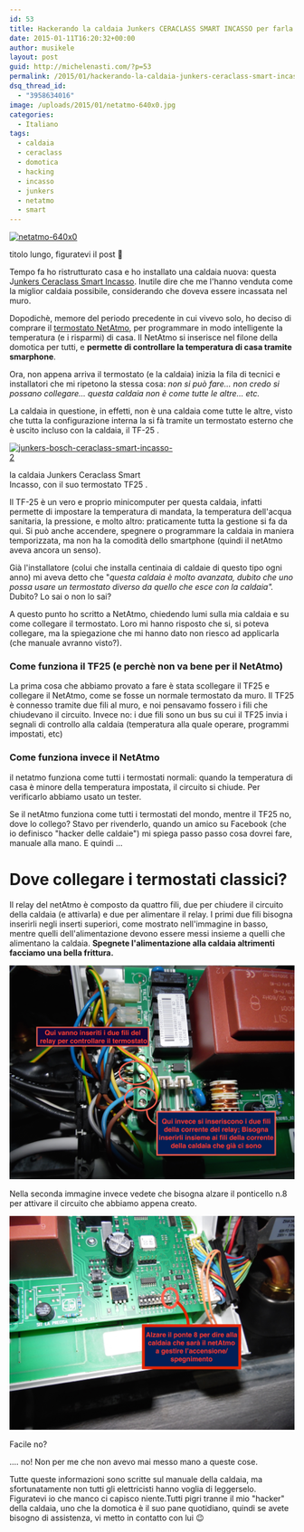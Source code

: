 ```yaml
---
id: 53
title: Hackerando la caldaia Junkers CERACLASS SMART INCASSO per farla funzionare col termostato NetAtmo
date: 2015-01-11T16:20:32+00:00
author: musikele
layout: post
guid: http://michelenasti.com/?p=53
permalink: /2015/01/hackerando-la-caldaia-junkers-ceraclass-smart-incasso-per-farla-funzionare-col-termostato-netatmo/
dsq_thread_id:
  - "3958634016"
image: /uploads/2015/01/netatmo-640x0.jpg
categories:
  - Italiano
tags:
  - caldaia
  - ceraclass
  - domotica
  - hacking
  - incasso
  - junkers
  - netatmo
  - smart
---
```

[<img class=" full-width alignnone wp-image-54 size-full" src="https://i0.wp.com/michelenasti.com/uploads/2015/01/netatmo-640x0.jpg?fit=640%2C437" alt="netatmo-640x0" srcset="https://i0.wp.com/michelenasti.com/uploads/2015/01/netatmo-640x0.jpg?w=640 640w, https://i0.wp.com/michelenasti.com/uploads/2015/01/netatmo-640x0.jpg?resize=300%2C205 300w" sizes="(max-width: 640px) 100vw, 640px" data-recalc-dims="1" />](https://i0.wp.com/michelenasti.com/uploads/2015/01/netatmo-640x0.jpg)

titolo lungo, figuratevi il post 🙂

Tempo fa ho ristrutturato casa e ho installato una caldaia nuova: questa J[unkers Ceraclass Smart Incasso](http://www.junkers.it/privati/prodotti/dettaglio_prodotto/scheda_prodotto_4425). Inutile dire che me l'hanno venduta come la miglior caldaia possibile, considerando che doveva essere incassata nel muro.

Dopodichè, memore del periodo precedente in cui vivevo solo, ho deciso di comprare il [termostato NetAtmo](https://www.netatmo.com/it-IT/prodotto/thermostat), per programmare in modo intelligente la temperatura (e i risparmi) di casa. Il NetAtmo si inserisce nel filone della domotica per tutti, e **permette di controllare la temperatura di casa tramite smarphone**.

Ora, non appena arriva il termostato (e la caldaia) inizia la fila di tecnici e installatori che mi ripetono la stessa cosa: _non si può fare... non credo si possano collegare... questa caldaia non è come tutte le altre... etc._

La caldaia in questione, in effetti, non è una caldaia come tutte le altre, visto che tutta la configurazione interna la si fà tramite un termostato esterno che è uscito incluso con la caldaia, il TF-25 .

<div id="attachment_55" style="width: 290px" class="wp-caption aligncenter">
  <a href="https://i1.wp.com/michelenasti.com/uploads/2015/01/junkers-bosch-ceraclass-smart-incasso-2.jpg"><img class="wp-image-55 size-full" src="https://i1.wp.com/michelenasti.com/uploads/2015/01/junkers-bosch-ceraclass-smart-incasso-2.jpg?fit=280%2C210" alt="junkers-bosch-ceraclass-smart-incasso-2" data-recalc-dims="1" /></a>
  
  <p class="wp-caption-text">
    la caldaia Junkers Ceraclass Smart Incasso, con il suo termostato TF25 .
  </p>
</div>

Il TF-25 è un vero e proprio minicomputer per questa caldaia, infatti permette di impostare la temperatura di mandata, la temperatura dell'acqua sanitaria, la pressione, e molto altro: praticamente tutta la gestione si fa da qui. Si può anche accendere, spegnere o programmare la caldaia in maniera temporizzata, ma non ha la comodità dello smartphone (quindi il netAtmo aveva ancora un senso).

Già l'installatore (colui che installa centinaia di caldaie di questo tipo ogni anno) mi aveva detto che "_questa caldaia è molto avanzata, dubito che uno possa usare un termostato diverso da quello che esce con la caldaia"._ Dubito? Lo sai o non lo sai?

A questo punto ho scritto a NetAtmo, chiedendo lumi sulla mia caldaia e su come collegare il termostato. Loro mi hanno risposto che si, si poteva collegare, ma la spiegazione che mi hanno dato non riesco ad applicarla (che manuale avranno visto?).

### Come funziona il TF25 (e perchè non va bene per il NetAtmo)

La prima cosa che abbiamo provato a fare è stata scollegare il TF25 e collegare il NetAtmo, come se fosse un normale termostato da muro. Il TF25 è connesso tramite due fili al muro, e noi pensavamo fossero i fili che chiudevano il circuito. Invece no: i due fili sono un bus su cui il TF25 invia i segnali di controllo alla caldaia (temperatura alla quale operare, programmi impostati, etc)

### Come funziona invece il NetAtmo

il netatmo funziona come tutti i termostati normali: quando la temperatura di casa è minore della temperatura impostata, il circuito si chiude. Per verificarlo abbiamo usato un tester.

Se il netAtmo funziona come tutti i termostati del mondo, mentre il TF25 no, dove lo collego? Stavo per rivenderlo, quando un amico su Facebook (che io definisco "hacker delle caldaie") mi spiega passo passo cosa dovrei fare, manuale alla mano. E quindi ...

# Dove collegare i termostati classici?

Il relay del netAtmo è composto da quattro fili, due per chiudere il circuito della caldaia (e attivarla) e due per alimentare il relay. I primi due fili bisogna inserirli negli inserti superiori, come mostrato nell'immagine in basso, mentre quelli dell'alimentazione devono essere messi insieme a quelli che alimentano la caldaia. **Spegnete l'alimentazione alla caldaia altrimenti facciamo una bella frittura.**

![fili-ceraclass](/uploads/2015/01/fili-ceraclass.jpg)

Nella seconda immagine invece vedete che bisogna alzare il ponticello n.8 per attivare il circuito che abbiamo appena creato. 

![ponticelli](/uploads/2015/01/ceraclass-controlli.jpg)

Facile no?

.... no! Non per me che non avevo mai messo mano a queste cose.

Tutte queste informazioni sono scritte sul manuale della caldaia, ma sfortunatamente non tutti gli elettricisti hanno voglia di leggerselo. Figuratevi io che manco ci capisco niente.Tutti pigri tranne il mio "hacker" della caldaia, uno che la domotica è il suo pane quotidiano, quindi se avete bisogno di assistenza, vi metto in contatto con lui 😉